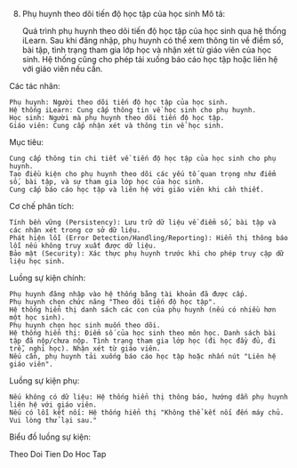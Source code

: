 8. Phụ huynh theo dõi tiến độ học tập của học sinh
Mô tả:

    Quá trình phụ huynh theo dõi tiến độ học tập của học sinh qua hệ thống iLearn. Sau khi đăng nhập, phụ huynh có thể xem thông tin về điểm số, bài tập, tình trạng tham gia lớp học và nhận xét từ giáo viên của học sinh. Hệ thống cũng cho phép tải xuống báo cáo học tập hoặc liên hệ với giáo viên nếu cần.

Các tác nhân:

    Phụ huynh: Người theo dõi tiến độ học tập của học sinh.
    Hệ thống iLearn: Cung cấp thông tin về học sinh cho phụ huynh.
    Học sinh: Người mà phụ huynh theo dõi tiến độ học tập.
    Giáo viên: Cung cấp nhận xét và thông tin về học sinh.

Mục tiêu:

    Cung cấp thông tin chi tiết về tiến độ học tập của học sinh cho phụ huynh.
    Tạo điều kiện cho phụ huynh theo dõi các yếu tố quan trọng như điểm số, bài tập, và sự tham gia lớp học của học sinh.
    Cung cấp báo cáo học tập và liên hệ với giáo viên khi cần thiết.

Cơ chế phân tích:

    Tính bền vững (Persistency): Lưu trữ dữ liệu về điểm số, bài tập và các nhận xét trong cơ sở dữ liệu.
    Phát hiện lỗi (Error Detection/Handling/Reporting): Hiển thị thông báo lỗi nếu không truy xuất được dữ liệu.
    Bảo mật (Security): Xác thực phụ huynh trước khi cho phép truy cập dữ liệu học sinh.

Luồng sự kiện chính:

    Phụ huynh đăng nhập vào hệ thống bằng tài khoản đã được cấp.
    Phụ huynh chọn chức năng "Theo dõi tiến độ học tập".
    Hệ thống hiển thị danh sách các con của phụ huynh (nếu có nhiều hơn một học sinh).
    Phụ huynh chọn học sinh muốn theo dõi.
    Hệ thống hiển thị: Điểm số của học sinh theo môn học. Danh sách bài tập đã nộp/chưa nộp. Tình trạng tham gia lớp học (đi học đầy đủ, đi trễ, nghỉ học). Nhận xét từ giáo viên.
    Nếu cần, phụ huynh tải xuống báo cáo học tập hoặc nhấn nút "Liên hệ giáo viên".

Luồng sự kiện phụ:

    Nếu không có dữ liệu: Hệ thống hiển thị thông báo, hướng dẫn phụ huynh liên hệ với giáo viên.
    Nếu có lỗi kết nối: Hệ thống hiển thị "Không thể kết nối đến máy chủ. Vui lòng thử lại sau."

Biểu đồ luồng sự kiện:

Theo Doi Tien Do Hoc Tap

